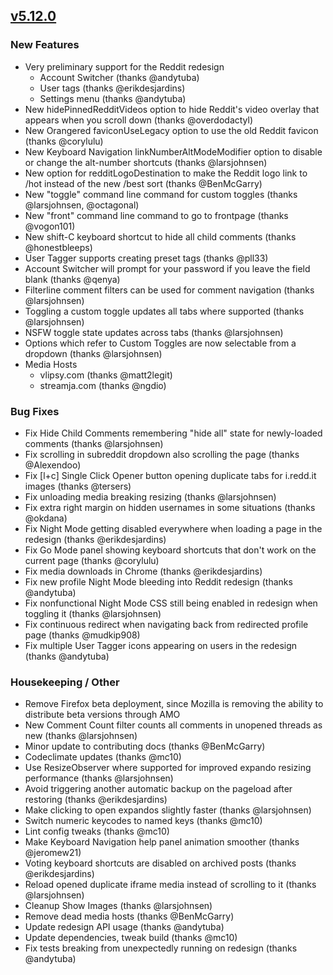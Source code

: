 ## [v5.12.0](https://github.com/honestbleeps/Reddit-Enhancement-Suite/releases/v5.12.0)

### New Features

- Very preliminary support for the Reddit redesign
	- Account Switcher (thanks @andytuba)
	- User tags (thanks @erikdesjardins)
	- Settings menu (thanks @andytuba)
- New hidePinnedRedditVideos option to hide Reddit's video overlay that appears when you scroll down (thanks @overdodactyl)
- New Orangered faviconUseLegacy option to use the old Reddit favicon (thanks @corylulu)
- New Keyboard Navigation linkNumberAltModeModifier option to disable or change the alt-number shortcuts (thanks @larsjohnsen)
- New option for redditLogoDestination to make the Reddit logo link to /hot instead of the new /best sort (thanks @BenMcGarry)
- New "toggle" command line command for custom toggles (thanks @larsjohnsen, @octagonal)
- New "front" command line command to go to frontpage (thanks @vogon101)
- New shift-C keyboard shortcut to hide all child comments (thanks @honestbleeps)
- User Tagger supports creating preset tags (thanks @pll33)
- Account Switcher will prompt for your password if you leave the field blank (thanks @qenya)
- Filterline comment filters can be used for comment navigation (thanks @larsjohnsen)
- Toggling a custom toggle updates all tabs where supported (thanks @larsjohnsen)
- NSFW toggle state updates across tabs (thanks @larsjohnsen)
- Options which refer to Custom Toggles are now selectable from a dropdown (thanks @larsjohnsen)
- Media Hosts
	- vlipsy.com (thanks @matt2legit)
	- streamja.com (thanks @ngdio)

### Bug Fixes

- Fix Hide Child Comments remembering "hide all" state for newly-loaded comments (thanks @larsjohnsen)
- Fix scrolling in subreddit dropdown also scrolling the page (thanks @Alexendoo)
- Fix [l+c] Single Click Opener button opening duplicate tabs for i.redd.it images (thanks @tersers)
- Fix unloading media breaking resizing (thanks @larsjohnsen)
- Fix extra right margin on hidden usernames in some situations (thanks @okdana)
- Fix Night Mode getting disabled everywhere when loading a page in the redesign (thanks @erikdesjardins)
- Fix Go Mode panel showing keyboard shortcuts that don't work on the current page (thanks @corylulu)
- Fix media downloads in Chrome (thanks @erikdesjardins)
- Fix new profile Night Mode bleeding into Reddit redesign (thanks @andytuba)
- Fix nonfunctional Night Mode CSS still being enabled in redesign when toggling it (thanks @larsjohnsen)
- Fix continuous redirect when navigating back from redirected profile page (thanks @mudkip908)
- Fix multiple User Tagger icons appearing on users in the redesign (thanks @andytuba)

### Housekeeping / Other

- Remove Firefox beta deployment, since Mozilla is removing the ability to distribute beta versions through AMO
- New Comment Count filter counts all comments in unopened threads as new (thanks @larsjohnsen)
- Minor update to contributing docs (thanks @BenMcGarry)
- Codeclimate updates (thanks @mc10)
- Use ResizeObserver where supported for improved expando resizing performance (thanks @larsjohnsen)
- Avoid triggering another automatic backup on the pageload after restoring (thanks @erikdesjardins)
- Make clicking to open expandos slightly faster (thanks @larsjohnsen)
- Switch numeric keycodes to named keys (thanks @mc10)
- Lint config tweaks (thanks @mc10)
- Make Keyboard Navigation help panel animation smoother (thanks @jeromew21)
- Voting keyboard shortcuts are disabled on archived posts (thanks @erikdesjardins)
- Reload opened duplicate iframe media instead of scrolling to it (thanks @larsjohnsen)
- Cleanup Show Images (thanks @larsjohnsen)
- Remove dead media hosts (thanks @BenMcGarry)
- Update redesign API usage (thanks @andytuba)
- Update dependencies, tweak build (thanks @mc10)
- Fix tests breaking from unexpectedly running on redesign (thanks @andytuba)
